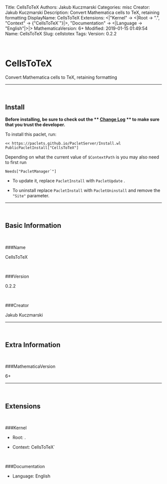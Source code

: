 Title: CellsToTeX
Authors: Jakub Kuczmarski
Categories: misc
Creator: Jakub Kuczmarski
Description: Convert Mathematica cells to TeX, retaining formatting
DisplayName: CellsToTeX
Extensions: <|"Kernel" -> <|Root -> ".", "Context" -> {"CellsToTeX`"}|>, "Documentation" -> <|Language -> "English"|>|>
MathematicaVersion: 6+
Modified: 2019-01-15 01:49:54
Name: CellsToTeX
Slug: cellstotex
Tags: 
Version: 0.2.2

<a id="cellstotex" class="Section" style="width:0;height:0;margin:0;padding:0;">&zwnj;</a>

# CellsToTeX

Convert Mathematica cells to TeX, retaining formatting

---

<a id="install" class="Subsection" style="width:0;height:0;margin:0;padding:0;">&zwnj;</a>

## Install

**Before installing, be sure to check out the ** **[Change Log](https://paclets.github.io/PacletServer/pages/log.html)** ** to make sure that you trust the developer.**

To install this paclet, run:

    << https://paclets.github.io/PacletServer/Install.wl
    PublicPacletInstall["CellsToTeX"]

Depending on what the current value of  ```$ContextPath``` is you may also need to first run

    Needs["PacletManager`"]

*  To update it, replace  ```PacletInstall``` with  ```PacletUpdate``` . 

*  To uninstall replace  ```PacletInstall``` with  ```PacletUninstall``` and remove the  ```"Site"``` parameter.

---

<a id="basicinformation" class="Subsection" style="width:0;height:0;margin:0;padding:0;">&zwnj;</a>

## Basic Information

<a id="name" class="Subsubsection" style="width:0;height:0;margin:0;padding:0;">&zwnj;</a>

###Name

CellsToTeX

<a id="version" class="Subsubsection" style="width:0;height:0;margin:0;padding:0;">&zwnj;</a>

###Version

0.2.2

<a id="creator" class="Subsubsection" style="width:0;height:0;margin:0;padding:0;">&zwnj;</a>

###Creator

Jakub Kuczmarski

---

<a id="extrainformation" class="Subsection" style="width:0;height:0;margin:0;padding:0;">&zwnj;</a>

## Extra Information

<a id="mathematicaversion" class="Subsubsection" style="width:0;height:0;margin:0;padding:0;">&zwnj;</a>

###MathematicaVersion

6+

---

<a id="extensions" class="Subsection" style="width:0;height:0;margin:0;padding:0;">&zwnj;</a>

## Extensions

<a id="kernel" class="Subsubsection" style="width:0;height:0;margin:0;padding:0;">&zwnj;</a>

###Kernel

*  Root: .

*  Context: CellsToTeX`

<a id="documentation" class="Subsubsection" style="width:0;height:0;margin:0;padding:0;">&zwnj;</a>

###Documentation

*  Language: English